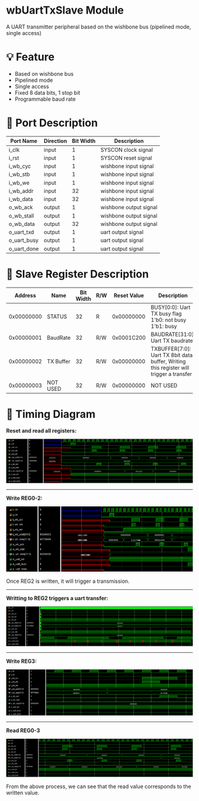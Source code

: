 # wbUartTxSlave Module
A UART transmitter peripheral based on the wishbone bus (pipelined mode, single access)

# 💡 Feature
- Based on wishbone bus
- Pipelined mode
- Single access
- Fixed 8 data bits, 1 stop bit
- Programmable baud rate

# 🔌 Port Description
| Port Name     | Direction | Bit Width | Description
|---------------|-----------|-----------|---------------------------------|
|   i_clk       |   input   |   1       |   SYSCON clock signal           |
|   i_rst       |   input   |   1       |   SYSCON reset signal           | 
|   i_wb_cyc    |   input   |   1       |   wishbone input signal         |
|   i_wb_stb    |   input   |   1       |   wishbone input signal         |
|   i_wb_we     |   input   |   1       |   wishbone input signal         |
|   i_wb_addr   |   input   |   32      |   wishbone input signal         |
|   i_wb_data   |   input   |   32      |   wishbone input signal         |
|   o_wb_ack    |   output  |   1       |   wishbone output signal        |
|   o_wb_stall  |   output  |   1       |   wishbone output signal        |
|   o_wb_data   |   output  |   32      |   wishbone output signal        |
|   o_uart_txd  |   output  |   1       |   uart output signal            |
|   o_uart_busy |   output  |   1       |   uart output signal            |
|   o_uart_done |   output  |   1       |   uart output signal            |

# 🔧 Slave Register Description
|   Address     | Name    |   Bit Width   | R/W | Reset Value | Description | 
|---------------|---------|---------------|-----|-------------|-------------|
|   0x00000000  | STATUS  |     32        |  R  | 0x00000000  | BUSY[0:0]: Uart TX busy flag<br> 1'b0: not busy<br> 1'b1: busy  |
|   0x00000001  | BaudRate|     32        | R/W | 0x0001C200  | BAUDRATE[31:0]: Uart TX baudrate |
|   0x00000002  | TX Buffer|    32        | R/W |  0x00000000 | TXBUFFER[7:0]: Uart TX 8bit data buffer, Writing this register will trigger a transfer |
|   0x00000003  | NOT USED |    32        | R/W |  0x00000000 | NOT USED | 

# 📏 Timing Diagram
**Reset and read all registers:**

![Reset and read REG0-3](image/resetAndRead.png "Reset and read REG0-3")

---

**Write REG0-2:**

![Write REG0-2](image/writeREG0-2.png "Write REG0-2")

Once REG2 is written, it will trigger a transmission.

---

**Writting to REG2 triggers a uart transfer:**

![Writting to REG2 triggers a uart transfer](image/writtingToReg2TrigsATransfer.png "Writting to REG2 triggers a uart transfer")

---

**Write REG3:**

![Write REG3](image/writeREG3.png "Write REG3")

---

**Read REG0-3**

![Read REG0-3](image/readREG0-3.png "Read REG0-3")

From the above process, we can see that the read value corresponds to the written value.



